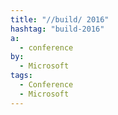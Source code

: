 ```yaml
---
title: "//build/ 2016"
hashtag: "build-2016"
a:
  - conference
by:
  - Microsoft
tags:
  - Conference
  - Microsoft
---
```

